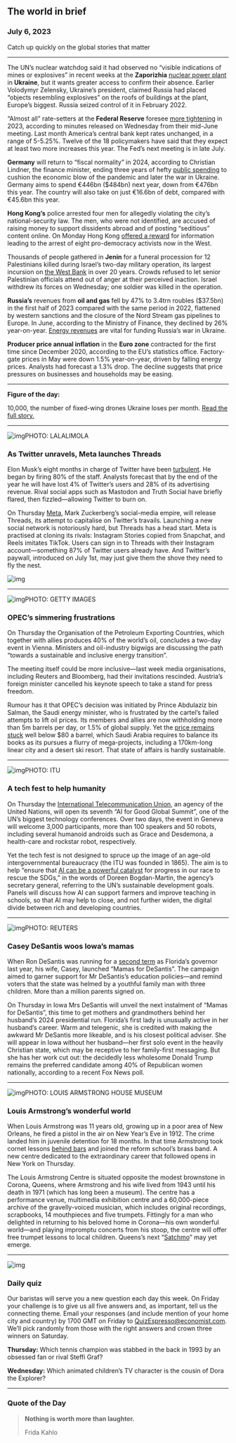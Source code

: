 ## The world in brief

### July 6, 2023

Catch up quickly on the global stories that matter



------



The UN’s nuclear watchdog said it had observed no “visible indications of mines or explosives” in recent weeks at the **Zaporizhia** [nuclear power plant](https://www.economist.com/the-economist-explains/2023/06/07/how-the-breach-of-ukraines-kakhovka-dam-could-affect-a-nuclear-plant) in **Ukraine**, but it wants greater access to confirm their absence. Earlier Volodymyr Zelensky, Ukraine’s president, claimed Russia had placed “objects resembling explosives” on the roofs of buildings at the plant, Europe’s biggest. Russia seized control of it in February 2022.

“Almost all” rate-setters at the **Federal Reserve** foresee [more tightening](https://www.economist.com/finance-and-economics/2023/07/05/the-fight-over-inflation-in-america-and-europe) in 2023, according to minutes released on Wednesday from their mid-June meeting. Last month America’s central bank kept rates unchanged, in a range of 5-5.25%. Twelve of the 18 policymakers have said that they expect at least two more increases this year. The Fed’s next meeting is in late July.

**Germany** will return to “fiscal normality” in 2024, according to Christian Lindner, the finance minister, ending three years of hefty [public spending](https://www.economist.com/europe/2023/06/15/germanys-new-national-security-strategy-is-strong-on-goals-less-so-on-means) to cushion the economic blow of the pandemic and later the war in Ukraine. Germany aims to spend €446bn ($484bn) next year, down from €476bn this year. The country will also take on just €16.6bn of debt, compared with €45.6bn this year.

**Hong Kong’s** police arrested four men for allegedly violating the city’s national-security law. The men, who were not identified, are accused of raising money to support dissidents abroad and of posting “seditious” content online. On Monday Hong Kong [offered a reward](https://www.economist.com/china/2023/07/04/hong-kong-puts-a-price-on-the-heads-of-democracy-activists) for information leading to the arrest of eight pro-democracy activists now in the West.

Thousands of people gathered in **Jenin** for a funeral procession for 12 Palestinians killed during Israel’s two-day military operation, its largest incursion on [the West Bank](https://www.economist.com/middle-east-and-africa/2023/07/03/israel-launches-its-biggest-raid-on-the-west-bank-in-over-20-years) in over 20 years. Crowds refused to let senior Palestinian officials attend out of anger at their perceived inaction. Israel withdrew its forces on Wednesday; one soldier was killed in the operation.

**Russia’s** revenues from **oil and gas** fell by 47% to 3.4trn roubles ($37.5bn) in the first half of 2023 compared with the same period in 2022, flattened by western sanctions and the closure of the Nord Stream gas pipelines to Europe. In June, according to the Ministry of Finance, they declined by 26% year-on-year. [Energy revenues](https://www.economist.com/leaders/2023/06/29/the-humbling-of-vladimir-putin) are vital for funding Russia’s war in Ukraine.

**Producer price annual inflation** in the **Euro zone** contracted for the first time since December 2020, according to the EU’s statistics office. Factory-gate prices in May were down 1.5% year-on-year, driven by falling energy prices. Analysts had forecast a 1.3% drop. The decline suggests that price pressures on businesses and households may be easing.



------



**Figure of the day:** 

10,000, the number of fixed-wing drones Ukraine loses per month. [Read the full story.](https://www.economist.com/special-report/2023/07/03/the-war-in-ukraine-shows-how-technology-is-changing-the-battlefield)



------



![img](https://niceboy.online/insight/public/Espresso/PHOTOS/20230708_dap336.jpg)PHOTO: LALALIMOLA

### As Twitter unravels, Meta launches Threads

Elon Musk’s eight months in charge of Twitter have been [turbulent](https://www.economist.com/united-states/2022/12/01/elon-musk-is-showing-what-a-waste-of-time-twitter-can-be). He began by firing 80% of the staff. Analysts forecast that by the end of the year he will have lost 4% of Twitter’s users and 28% of its advertising revenue. Rival social apps such as Mastodon and Truth Social have briefly flared, then fizzled—allowing Twitter to burn on.

On Thursday [Meta](https://www.economist.com/business/2023/07/04/the-musk-zuckerberg-social-media-smackdown), Mark Zuckerberg’s social-media empire, will release Threads, its attempt to capitalise on Twitter’s travails. Launching a new social network is notoriously hard, but Threads has a head start. Meta is practised at cloning its rivals: Instagram Stories copied from Snapchat, and Reels imitates TikTok. Users can sign in to Threads with their Instagram account—something 87% of Twitter users already have. And Twitter’s paywall, introduced on July 1st, may just give them the shove they need to fly the nest.

![img](https://niceboy.online/insight/public/Espresso/PHOTOS/20230708_DAC749.jpg)



------



![img](https://niceboy.online/insight/public/Espresso/PHOTOS/20230708_dap333.jpg)PHOTO: GETTY IMAGES

### OPEC’s simmering frustrations

On Thursday the Organisation of the Petroleum Exporting Countries, which together with allies produces 40% of the world’s oil, concludes a two-day event in Vienna. Ministers and oil-industry bigwigs are discussing the path “towards a sustainable and inclusive energy transition”.

The meeting itself could be more inclusive—last week media organisations, including Reuters and Bloomberg, had their invitations rescinded. Austria’s foreign minister cancelled his keynote speech to take a stand for press freedom.

Rumour has it that OPEC’s decision was initiated by Prince Abdulaziz bin Salman, the Saudi energy minister, who is frustrated by the cartel’s failed attempts to lift oil prices. Its members and allies are now withholding more than 5m barrels per day, or 1.5% of global supply. Yet the [price remains stuck](https://www.economist.com/finance-and-economics/2023/06/19/against-expectations-oil-and-gas-remain-cheap) well below $80 a barrel, which Saudi Arabia requires to balance its books as its pursues a flurry of mega-projects, including a 170km-long linear city and a desert ski resort. That state of affairs is hardly sustainable.



------



![img](https://niceboy.online/insight/public/Espresso/PHOTOS/20230708_dap328.jpg)PHOTO: ITU

### A tech fest to help humanity

On Thursday the [International Telecommunication Union](https://www.economist.com/international/2022/09/20/an-election-that-could-make-the-global-internet-safer-for-autocrats), an agency of the United Nations, will open its seventh “AI for Good Global Summit”, one of the UN’s biggest technology conferences. Over two days, the event in Geneva will welcome 3,000 participants, more than 100 speakers and 50 robots, including several humanoid androids such as Grace and Desdemona, a health-care and rockstar robot, respectively.

Yet the tech fest is not designed to spruce up the image of an age-old intergovernmental bureaucracy (the ITU was founded in 1865). The aim is to help “ensure that [AI can be a powerful catalyst](https://www.economist.com/interactive/science-and-technology/2023/04/22/large-creative-ai-models-will-transform-how-we-live-and-work) for progress in our race to rescue the SDGs,” in the words of Doreen Bogdan-Martin, the agency’s secretary general, referring to the UN’s sustainable development goals. Panels will discuss how AI can support farmers and improve teaching in schools, so that AI may help to close, and not further widen, the digital divide between rich and developing countries.



------



![img](https://niceboy.online/insight/public/Espresso/PHOTOS/20230708_dap325.jpg)PHOTO: REUTERS

### Casey DeSantis woos Iowa’s mamas

When Ron DeSantis was running for a [second term](https://www.economist.com/united-states/2022/11/10/ron-desantis-and-other-winners) as Florida’s governor last year, his wife, Casey, launched “Mamas for DeSantis”. The campaign aimed to garner support for Mr DeSantis’s education policies—and remind voters that the state was helmed by a youthful family man with three children. More than a million parents signed on.

On Thursday in Iowa Mrs DeSantis will unveil the next instalment of “Mamas for DeSantis”, this time to get mothers and grandmothers behind her husband’s 2024 presidential run. Florida’s first lady is unusually active in her husband’s career. Warm and telegenic, she is credited with making the awkward Mr DeSantis more likeable, and is his closest political adviser. She will appear in Iowa without her husband—her first solo event in the heavily Christian state, which may be receptive to her family-first messaging. But she has her work cut out: the decidedly less wholesome Donald Trump remains the preferred candidate among 40% of Republican women nationally, according to a recent Fox News poll.



------



![img](https://niceboy.online/insight/public/Espresso/PHOTOS/20230708_dap314.jpg)PHOTO: LOUIS ARMSTRONG HOUSE MUSEUM

### Louis Armstrong’s wonderful world

When Louis Armstrong was 11 years old, growing up in a poor area of New Orleans, he fired a pistol in the air on New Year’s Eve in 1912. The crime landed him in juvenile detention for 18 months. In that time Armstrong took cornet lessons [behind bars](https://www.economist.com/culture/2022/08/11/a-history-of-jazzs-relationship-with-organised-crime) and joined the reform school’s brass band. A new centre dedicated to the extraordinary career that followed opens in New York on Thursday.

The Louis Armstrong Centre is situated opposite the modest brownstone in Corona, Queens, where Armstrong and his wife lived from 1943 until his death in 1971 (which has long been a museum). The centre has a performance venue, multimedia exhibition centre and a 60,000-piece archive of the gravelly-voiced musician, which includes original recordings, scrapbooks, 14 mouthpieces and five trumpets. Fittingly for a man who delighted in returning to his beloved home in Corona—his own wonderful world—and playing impromptu concerts from his stoop, the centre will offer free trumpet lessons to local children. Queens’s next “[Satchmo](https://www.economist.com/review/1997/09/04/beloved-satchmo)” may yet emerge.



------



![img](https://niceboy.online/insight/public/Espresso/PHOTOS/QuizNEW_37_73.jpeg)

### Daily quiz

Our baristas will serve you a new question each day this week. On Friday your challenge is to give us all five answers and, as important, tell us the connecting theme. Email your responses (and include mention of your home city and country) by 1700 GMT on Friday to [QuizEspresso@economist.com](https://mail.google.com/mail/?view=cm&fs=1&tf=1&to=QuizEspresso@economist.com). We’ll pick randomly from those with the right answers and crown three winners on Saturday.

**Thursday:** Which tennis champion was stabbed in the back in 1993 by an obsessed fan or rival Steffi Graf?

**Wednesday:** Which animated children’s TV character is the cousin of Dora the Explorer?



------



### Quote of the Day

> **Nothing is worth more than laughter.**
>
> Frida Kahlo



